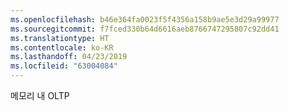 ```yaml
---
ms.openlocfilehash: b46e364fa0023f5f4356a158b9ae5e3d29a99977
ms.sourcegitcommit: f7fced330b64d6616aeb8766747295807c92dd41
ms.translationtype: HT
ms.contentlocale: ko-KR
ms.lasthandoff: 04/23/2019
ms.locfileid: "63004084"
---
```

 메모리 내 OLTP 